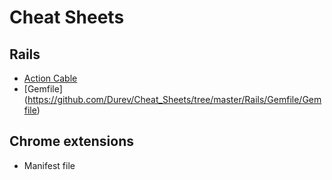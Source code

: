 # Cheat Sheets


## Rails
- [Action Cable](https://github.com/Durev/Cheat_Sheets/tree/master/Rails/Action_Cable)
- [Gemfile] (https://github.com/Durev/Cheat_Sheets/tree/master/Rails/Gemfile/Gemfile)


## Chrome extensions
- Manifest file
